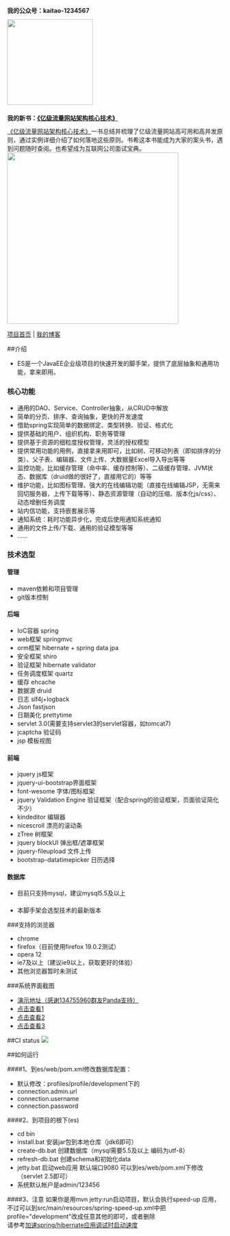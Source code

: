 <h2 style="font-size: 14px;">我的公众号：kaitao-1234567</h2>
<a href="https://item.jd.com/12153914.html"><img src="https://github.com/zhangkaitao/shiro-example/blob/master/1.jpg" width = "200" style="align:left"/></a>

<h2 style="font-size: 14px;">我的新书：<a href="https://item.jd.com/12153914.html">《亿级流量网站架构核心技术》</a></h2>
<a href="https://item.jd.com/12153914.html">《亿级流量网站架构核心技术》</a>一书总结并梳理了亿级流量网站高可用和高并发原则，通过实例详细介绍了如何落地这些原则。书希这本书能成为大家的案头书，遇到问题随时查阅。也希望成为互联网公司面试宝典。
<a href="https://item.jd.com/12153914.html"><img src="https://github.com/zhangkaitao/shiro-example/blob/master/2.png" width = "400" style="align:left"/></a>


<a href="http://zhangkaitao.github.io/es/" target="_blank">项目首页</a>
|
<a href="http://jinnianshilongnian.iteye.com/" target="_blank">我的博客</a> 


##介绍
* ES是一个JavaEE企业级项目的快速开发的脚手架，提供了底层抽象和通用功能，拿来即用。

### 核心功能
* 通用的DAO、Service、Controller抽象，从CRUD中解放
* 简单的分页、排序、查询抽象，更快的开发速度
* 借助spring实现简单的数据绑定、类型转换、验证、格式化
* 提供基础的用户、组织机构、职务等管理
* 提供基于资源的细粒度授权管理，灵活的授权模型
* 提供常用功能的用例，直接拿来用即可，比如树、可移动列表（即如排序的分类）、父子表、编辑器、文件上传、大数据量Excel导入导出等等
* 监控功能，比如缓存管理（命中率、缓存控制等）、二级缓存管理、JVM状态、数据库（druid做的很好了，直接用它的）等等
* 维护功能，比如图标管理、强大的在线编辑功能（直接在线编辑JSP，无需来回切服务器，上传下载等等）、静态资源管理（自动的压缩、版本化js/css）、动态增删任务调度
* 站内信功能，支持嵌套展示等
* 通知系统：耗时功能异步化，完成后使用通知系统通知
* 通用的文件上传/下载、通用的验证模型等等
* ……

### 技术选型

#### 管理
* maven依赖和项目管理
* git版本控制

#### 后端
* IoC容器 spring
* web框架 springmvc
* orm框架 hibernate + spring data jpa
* 安全框架 shiro
* 验证框架 hibernate validator
* 任务调度框架 quartz
* 缓存 ehcache
* 数据源 druid
* 日志 slf4j+logback
* Json fastjson
* 日期美化 prettytime
* servlet 3.0(需要支持servlet3的servlet容器，如tomcat7)
* jcaptcha 验证码
* jsp 模板视图

#### 前端
* jquery js框架
* jquery-ui-bootstrap界面框架
* font-wesome 字体/图标框架
* jquery Validation Engine 验证框架（配合spring的验证框架，页面验证简化不少）
* kindeditor 编辑器
* nicescroll 漂亮的滚动条
* zTree 树框架
* jquery blockUI 弹出框/遮罩框架
* jquery-fileupload 文件上传
* bootstrap-datatimepicker 日历选择

#### 数据库
 * 目前只支持mysql，建议mysql5.5及以上

####
 * 本脚手架会选型技术的最新版本

###支持的浏览器
 * chrome
 * firefox（目前使用firefox 19.0.2测试）
 * opera 12
 * ie7及以上（建议ie9以上，获取更好的体验）
 * 其他浏览器暂时未测试

###系统界面截图
* <a href="http://demo.kaifazhe.me/es/admin/index" target="_blank">演示地址（感谢134755960群友Panda支持）</a>
* <a href="https://github.com/zhangkaitao/es/blob/master/src/support/img/1.PNG?raw=true" target="_blank">点击查看1</a>
* <a href="https://github.com/zhangkaitao/es/blob/master/src/support/img/2.PNG?raw=true" target="_blank">点击查看2</a>
* <a href="https://github.com/zhangkaitao/es/blob/master/src/support/img/3.PNG?raw=true" target="_blank">点击查看3</a>


##CI status
<a href="https://travis-ci.org/zhangkaitao/es"><img src="https://travis-ci.org/zhangkaitao/es.png"/></a>


##如何运行

####1、到es/web/pom.xml修改数据库配置：
*  默认修改：profiles/profile/development下的
*  connection.admin.url
*  connection.username
*  connection.password

####2、到项目的根下(es)
* cd bin
* install.bat 安装jar包到本地仓库（jdk6即可）
* create-db.bat 创建数据库（mysql需要5.5及以上 编码为utf-8）
* refresh-db.bat 创建schema和初始化data
* jetty.bat 启动web应用 默认端口9080 可以到es/web/pom.xml下修改（servlet 2.5即可）
* 系统默认帐户是admin/123456

####3、注意
如果你是用mvn jetty:run启动项目，默认会执行speed-up 应用，不过可以到src/main/resources/spring-speed-up.xml中把profile="development"改成任意其他的即可，或者删除<br/>
请参考<a href='http://jinnianshilongnian.iteye.com/blog/1883013'>加速spring/hibernate应用调试时启动速度</a>
